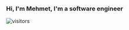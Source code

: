 ### Hi, I'm Mehmet, I'm a software engineer

<!--
**mceylan35/mceylan35** is a ✨ _special_ ✨ repository because its `README.md` (this file) appears on your GitHub profile.


- 🔭 I’m currently working on Deytek
- 🌱 I’m currently learning c#, javascript
- 👯 I’m looking to collaborate on ...
- 🤔 I’m looking for help with ...
- 💬 Ask me about ...
- 📫 How to reach me: ...
- 😄 Pronouns: ...
- ⚡ Fun fact: ...
-->

<img align="center" alt="visitors" src="https://visitor-badge.glitch.me/badge?page_id=mceylan35-github-profile" />
